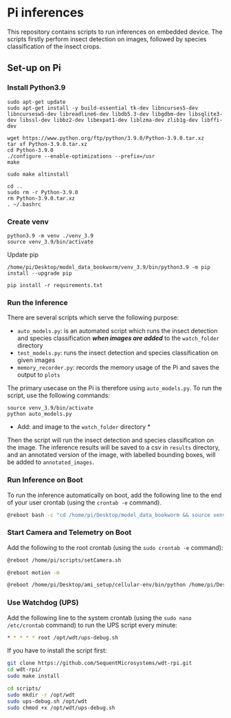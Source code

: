 # Pi inferences

This repository contains scripts to run inferences on embedded device. The scripts firstly perform insect detection on images, followed by species classification of the insect crops.


## Set-up on Pi

### Install Python3.9

```
sudo apt-get update
sudo apt-get install -y build-essential tk-dev libncurses5-dev libncursesw5-dev libreadline6-dev libdb5.3-dev libgdbm-dev libsqlite3-dev libssl-dev libbz2-dev libexpat1-dev liblzma-dev zlib1g-dev libffi-dev
````

```
wget https://www.python.org/ftp/python/3.9.0/Python-3.9.0.tar.xz
tar xf Python-3.9.0.tar.xz
cd Python-3.9.0
./configure --enable-optimizations --prefix=/usr
make
```

```
sudo make altinstall
```

```
cd ..
sudo rm -r Python-3.9.0
rm Python-3.9.0.tar.xz
. ~/.bashrc
```

### Create venv

```
python3.9 -m venv ./venv_3.9
source venv_3.9/bin/activate
```

Update pip

```
/home/pi/Desktop/model_data_bookworm/venv_3.9/bin/python3.9 -m pip install --upgrade pip
```

```
pip install -r requirements.txt
```

### Run the Inference

There are several scripts which serve the following purpose:
- `auto_models.py`: is an automated script which runs the insect detection and species classification _**when images are added**_ to the `watch_folder` directory
- `test_models.py`: runs the insect detection and species classification on given images
- `memory_recorder.py`: records the memory usage of the Pi and saves the output to `plots`


The primary usecase on the Pi is therefore using `auto_models.py`. To run the script, use the following commands:

```
source venv_3.9/bin/activate
python auto_models.py
```

* Add: and image to the `watch_folder` directory *

Then the script will run the insect detection and species classification on the image. The inference results will be saved to a csv in `results` directory, and an annotated version of the image, with labelled bounding boxes, will be added to `annotated_images`.

### Run Inference on Boot

To run the inference automatically on boot, add the following line to the end of your user crontab (using the `crontab -e` command).

```bash
@reboot bash -c "cd /home/pi/Desktop/model_data_bookworm && source venv_3.9/bin/activate && python auto_models.py"
```

### Start Camera and Telemetry on Boot

Add the following to the root crontab (using the `sudo crontab -e` command):

```bash
@reboot /home/pi/scripts/setCamera.sh

@reboot motion -m

@reboot /home/pi/Desktop/ami_setup/cellular-env/bin/python /home/pi/Desktop/ami_setup/ami-trap-raspi-cellular.py
```

### Use Watchdog (UPS)

Add the following line to the system crontab (using the `sudo nano /etc/crontab` command) to run the UPS script every minute:

```bash
* * * * * root /opt/wdt/ups-debug.sh 
```

If you have to install the script first:
```bash
git clone https://github.com/SequentMicrosystems/wdt-rpi.git
cd wdt-rpi/
sudo make install

cd scripts/
sudo mkdir -r /opt/wdt
sudo ups-debug.sh /opt/wdt
sudo chmod +x /opt/wdt/ups-debug.sh
```
